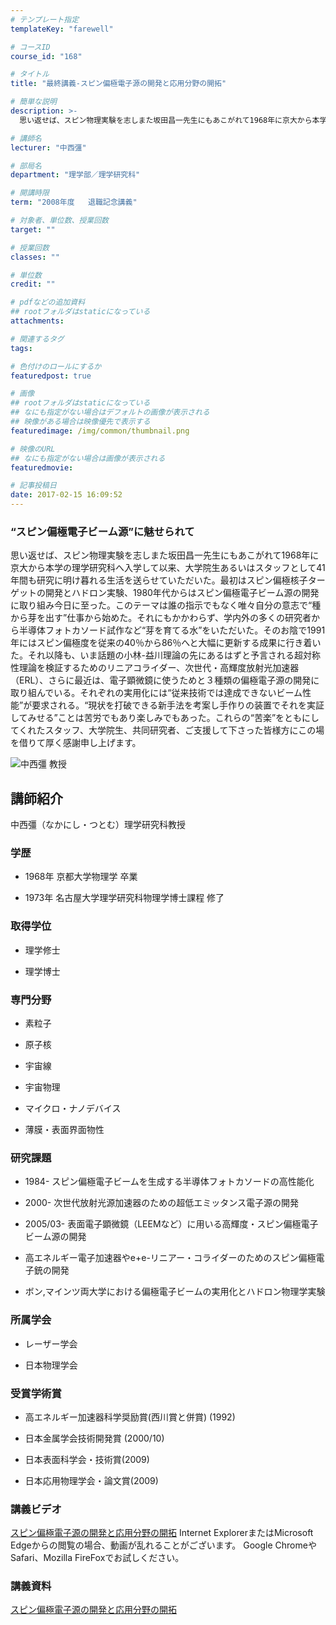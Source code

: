 ```yaml
---
# テンプレート指定
templateKey: "farewell"

# コースID
course_id: "168"

# タイトル
title: "最終講義-スピン偏極電子源の開発と応用分野の開拓"

# 簡単な説明
description: >-
  思い返せば、スピン物理実験を志しまた坂田昌一先生にもあこがれて1968年に京大から本学の理学研究科へ入学して以来、大学院生あるいはスタッフとして41年間も研究に明け暮れる生活を送らせていただい...

# 講師名
lecturer: "中西彊"

# 部局名
department: "理学部／理学研究科"

# 開講時限
term: "2008年度	退職記念講義"

# 対象者、単位数、授業回数
target: ""

# 授業回数
classes: ""

# 単位数
credit: ""

# pdfなどの追加資料
## rootフォルダはstaticになっている
attachments: 

# 関連するタグ
tags:

# 色付けのロールにするか
featuredpost: true

# 画像
## rootフォルダはstaticになっている
## なにも指定がない場合はデフォルトの画像が表示される
## 映像がある場合は映像優先で表示する
featuredimage: /img/common/thumbnail.png

# 映像のURL
## なにも指定がない場合は画像が表示される
featuredmovie: 

# 記事投稿日
date: 2017-02-15 16:09:52
---
```


### “スピン偏極電子ビーム源”に魅せられて


思い返せば、スピン物理実験を志しまた坂田昌一先生にもあこがれて1968年に京大から本学の理学研究科へ入学して以来、大学院生あるいはスタッフとして41年間も研究に明け暮れる生活を送らせていただいた。最初はスピン偏極核子ターゲットの開発とハドロン実験、1980年代からはスピン偏極電子ビーム源の開発に取り組み今日に至った。このテーマは誰の指示でもなく唯々自分の意志で“種から芽を出す”仕事から始めた。それにもかかわらず、学内外の多くの研究者から半導体フォトカソード試作など“芽を育てる水”をいただいた。そのお陰で1991年にはスピン偏極度を従来の40％から86％へと大幅に更新する成果に行き着いた。それ以降も、いま話題の小林-益川理論の先にあるはずと予言される超対称性理論を検証するためのリニアコライダー、次世代・高輝度放射光加速器（ERL）、さらに最近は、電子顕微鏡に使うためと３種類の偏極電子源の開発に取り組んでいる。それぞれの実用化には“従来技術では達成できないビーム性能”が要求される。“現状を打破できる新手法を考案し手作りの装置でそれを実証してみせる”ことは苦労でもあり楽しみでもあった。これらの“苦楽”をともにしてくれたスタッフ、大学院生、共同研究者、ご支援して下さった皆様方にこの場を借りて厚く感謝申し上げます。


![中西彊 教授](/files/168/s_nakanishi.jpg) 

## 講師紹介


中西彊（なかにし・つとむ）理学研究科教授


### 学歴



* 1968年 京都大学物理学 卒業

* 1973年 名古屋大学理学研究科物理学博士課程 修了


### 取得学位



* 理学修士

* 理学博士


### 専門分野



* 素粒子

* 原子核

* 宇宙線

* 宇宙物理

* マイクロ・ナノデバイス

* 薄膜・表面界面物性


### 研究課題



* 1984- スピン偏極電子ビームを生成する半導体フォトカソードの高性能化

* 2000-  次世代放射光源加速器のための超低エミッタンス電子源の開発

* 2005/03- 表面電子顕微鏡（LEEMなど）に用いる高輝度・スピン偏極電子ビーム源の開発

* 高エネルギー電子加速器やe+e-リニアー・コライダーのためのスピン偏極電子銃の開発

* ボン,マインツ両大学における偏極電子ビームの実用化とハドロン物理学実験


### 所属学会



* レーザー学会

* 日本物理学会


### 受賞学術賞



* 高エネルギー加速器科学奨励賞(西川賞と併賞) (1992)

* 日本金属学会技術開発賞 (2000/10)

* 日本表面科学会・技術賞(2009)
* 日本応用物理学会・論文賞(2009)


### 講義ビデオ


[スピン偏極電子源の開発と応用分野の開拓](https://nuvideo.media.nagoya-u.ac.jp/embed/323302cc9928533a80e0e915dca92c524ad3020c)
Internet ExplorerまたはMicrosoft Edgeからの閲覧の場合、動画が乱れることがございます。
Google ChromeやSafari、Mozilla FireFoxでお試しください。


### 講義資料


[スピン偏極電子源の開発と応用分野の開拓](/files/168/nakanishi_siryo.pdf) 
